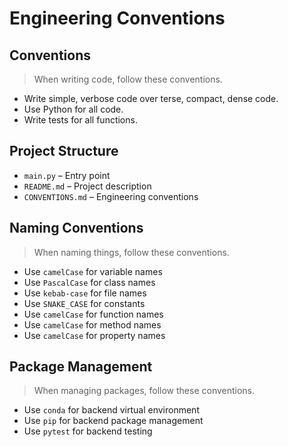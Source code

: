 # Engineering Conventions

## Conventions

> When writing code, follow these conventions.

- Write simple, verbose code over terse, compact, dense code.
- Use Python for all code.
- Write tests for all functions.

## Project Structure

- `main.py` – Entry point
- `README.md` – Project description
- `CONVENTIONS.md` – Engineering conventions

## Naming Conventions

> When naming things, follow these conventions.

- Use `camelCase` for variable names
- Use `PascalCase` for class names
- Use `kebab-case` for file names
- Use `SNAKE_CASE` for constants
- Use `camelCase` for function names
- Use `camelCase` for method names
- Use `camelCase` for property names

## Package Management

> When managing packages, follow these conventions.

- Use `conda` for backend virtual environment
- Use `pip` for backend package management
- Use `pytest` for backend testing
